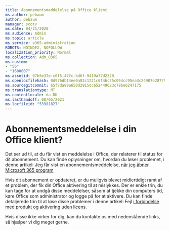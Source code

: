 ```yaml
---
title: Abonnementsmeddelelse på Office klient
ms.author: pebaum
author: pebaum
manager: scotv
ms.date: 04/21/2020
ms.audience: Admin
ms.topic: article
ms.service: o365-administration
ROBOTS: NOINDEX, NOFOLLOW
localization_priority: Normal
ms.collection: Adm_O365
ms.custom:
- "56"
- "1600007"
ms.assetid: 07b5e37e-c6f5-47fc-bd6f-9419a77d2320
ms.openlocfilehash: 0d976db14ee0a83c1221c6f4bc25c054cc95ea3c24907e2877988c3e0648d70b
ms.sourcegitcommit: b5f7da89a650d2915dc652449623c78be6247175
ms.translationtype: MT
ms.contentlocale: da-DK
ms.lasthandoff: 08/05/2021
ms.locfileid: "53981827"
---
```

# <a name="subscription-notice-in-your-office-client"></a>Abonnementsmeddelelse i din Office klient?

Det ser ud til, at du får vist en meddelelse i Office, der relaterer til status for dit abonnement. Du kan finde oplysninger om, hvordan du løser problemet, i denne artikel: Jeg får vist en abonnementsmeddelelse, [når jeg åbner Microsoft 365 program](https://support.office.com/article/A-subscription-notice-appears-when-I-open-an-Office-365-application-4cabe32c-f594-4c0e-9191-3d3ade10cceb.aspx)
  
Hvis dit abonnement er opdateret, er du muligvis blevet midlertidigt ramt af et problem, der fik din Office aktivering til at mislykkes. Der er enkle trin, du kan tage for at undgå disse meddelelser, såsom at tjekke din computers tid, køre Office som administrator og logge på for at aktivere. Du kan finde detaljerede trin til at løse disse problemer i denne artikel: Fejl [i forbindelse med produkt og aktivering uden licens.](https://support.office.com/article/Unlicensed-Product-and-activation-errors-in-Office-0d23d3c0-c19c-4b2f-9845-5344fedc4380.aspx)
  
Hvis disse ikke virker for dig, kan du kontakte os med nedenstående links, så hjælper vi dig meget gerne.
